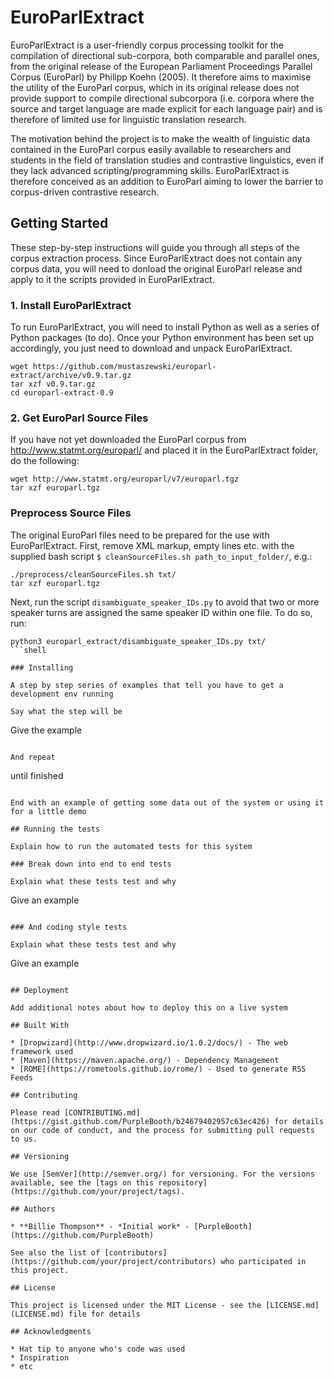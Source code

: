 # EuroParlExtract

EuroParlExtract is a user-friendly corpus processing toolkit for the compilation of directional sub-corpora, both comparable and parallel ones, from the original release of the European Parliament Proceedings Parallel Corpus (EuroParl) by Philipp Koehn (2005). It therefore aims to maximise the utility of the EuroParl corpus, which in its original release does not provide support to compile directional subcorpora (i.e. corpora where the source and target language are made explicit for each language pair) and is therefore of limited use for linguistic translation research.

The motivation behind the project is to make the wealth of linguistic data contained in the EuroParl corpus easily available to researchers and students in the field of translation studies and contrastive linguistics, even if they lack advanced scripting/programming skills. EuroParlExtract is therefore conceived as an addition to EuroParl aiming to lower the barrier to corpus-driven contrastive research.

## Getting Started

These step-by-step instructions will guide you through all steps of the corpus extraction process. Since EuroParlExtract does not contain any corpus data, you will need to donload the original EuroParl release and apply to it the scripts provided in EuroParlExtract.

### 1. Install EuroParlExtract

To run EuroParlExtract, you will need to install Python as well as a series of Python packages (to do). Once your Python environment has been set up accordingly, you just need to download and unpack EuroParlExtract.

````shell
wget https://github.com/mustaszewski/europarl-extract/archive/v0.9.tar.gz
tar xzf v0.9.tar.gz
cd europarl-extract-0.9
````
### 2. Get EuroParl Source Files

If you have not yet downloaded the EuroParl corpus from http://www.statmt.org/europarl/ and placed it in the EuroParlExtract folder, do the following:

```shell
wget http://www.statmt.org/europarl/v7/europarl.tgz
tar xzf europarl.tgz
```
### Preprocess Source Files

The original EuroParl files need to be prepared for the use with EuroParlExtract. First, remove XML markup, empty lines etc. with the supplied bash script `$ cleanSourceFiles.sh path_to_input_folder/`, e.g.:

```shell
./preprocess/cleanSourceFiles.sh txt/
tar xzf europarl.tgz
```
Next, run the script `disambiguate_speaker_IDs.py` to avoid that two or more speaker turns are assigned the same speaker ID within one file. To do so, run:

```shell
python3 europarl_extract/disambiguate_speaker_IDs.py txt/
```shell

### Installing

A step by step series of examples that tell you have to get a development env running

Say what the step will be

```
Give the example
```

And repeat

```
until finished
```

End with an example of getting some data out of the system or using it for a little demo

## Running the tests

Explain how to run the automated tests for this system

### Break down into end to end tests

Explain what these tests test and why

```
Give an example
```

### And coding style tests

Explain what these tests test and why

```
Give an example
```

## Deployment

Add additional notes about how to deploy this on a live system

## Built With

* [Dropwizard](http://www.dropwizard.io/1.0.2/docs/) - The web framework used
* [Maven](https://maven.apache.org/) - Dependency Management
* [ROME](https://rometools.github.io/rome/) - Used to generate RSS Feeds

## Contributing

Please read [CONTRIBUTING.md](https://gist.github.com/PurpleBooth/b24679402957c63ec426) for details on our code of conduct, and the process for submitting pull requests to us.

## Versioning

We use [SemVer](http://semver.org/) for versioning. For the versions available, see the [tags on this repository](https://github.com/your/project/tags). 

## Authors

* **Billie Thompson** - *Initial work* - [PurpleBooth](https://github.com/PurpleBooth)

See also the list of [contributors](https://github.com/your/project/contributors) who participated in this project.

## License

This project is licensed under the MIT License - see the [LICENSE.md](LICENSE.md) file for details

## Acknowledgments

* Hat tip to anyone who's code was used
* Inspiration
* etc

